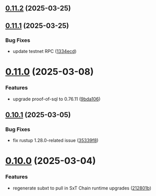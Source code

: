 ## [0.11.2](https://github.com/spaceandtimelabs/sxt-proof-of-sql-sdk/compare/v0.11.1...v0.11.2) (2025-03-25)



## [0.11.1](https://github.com/spaceandtimelabs/sxt-proof-of-sql-sdk/compare/v0.11.0...v0.11.1) (2025-03-25)


### Bug Fixes

* update testnet RPC ([1334ecd](https://github.com/spaceandtimelabs/sxt-proof-of-sql-sdk/commit/1334ecd22bd02d93b931f182a241887d5fc55c1b))



# [0.11.0](https://github.com/spaceandtimelabs/sxt-proof-of-sql-sdk/compare/v0.10.1...v0.11.0) (2025-03-08)


### Features

* upgrade proof-of-sql to 0.76.11 ([9bda106](https://github.com/spaceandtimelabs/sxt-proof-of-sql-sdk/commit/9bda106799b31fcf7dd00e2f7636c3165d99bb55))



## [0.10.1](https://github.com/spaceandtimelabs/sxt-proof-of-sql-sdk/compare/v0.10.0...v0.10.1) (2025-03-05)


### Bug Fixes

* fix rustup 1.28.0-related issue ([35339f8](https://github.com/spaceandtimelabs/sxt-proof-of-sql-sdk/commit/35339f85aea923c42dba7fb36194fa8de4ab1c89))



# [0.10.0](https://github.com/spaceandtimelabs/sxt-proof-of-sql-sdk/compare/v0.9.0...v0.10.0) (2025-03-04)


### Features

* regenerate subxt to pull in SxT Chain runtime upgrades ([212801b](https://github.com/spaceandtimelabs/sxt-proof-of-sql-sdk/commit/212801bc84d5dd88c683f8878e28f22ec212de93))



